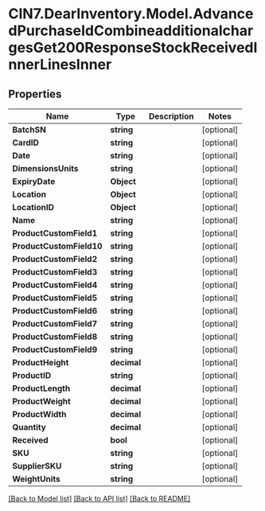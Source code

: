 # CIN7.DearInventory.Model.AdvancedPurchaseIdCombineadditionalchargesGet200ResponseStockReceivedInnerLinesInner

## Properties

| Name                     | Type        | Description | Notes      |
| ------------------------ | ----------- | ----------- | ---------- |
| **BatchSN**              | **string**  |             | [optional] |
| **CardID**               | **string**  |             | [optional] |
| **Date**                 | **string**  |             | [optional] |
| **DimensionsUnits**      | **string**  |             | [optional] |
| **ExpiryDate**           | **Object**  |             | [optional] |
| **Location**             | **Object**  |             | [optional] |
| **LocationID**           | **Object**  |             | [optional] |
| **Name**                 | **string**  |             | [optional] |
| **ProductCustomField1**  | **string**  |             | [optional] |
| **ProductCustomField10** | **string**  |             | [optional] |
| **ProductCustomField2**  | **string**  |             | [optional] |
| **ProductCustomField3**  | **string**  |             | [optional] |
| **ProductCustomField4**  | **string**  |             | [optional] |
| **ProductCustomField5**  | **string**  |             | [optional] |
| **ProductCustomField6**  | **string**  |             | [optional] |
| **ProductCustomField7**  | **string**  |             | [optional] |
| **ProductCustomField8**  | **string**  |             | [optional] |
| **ProductCustomField9**  | **string**  |             | [optional] |
| **ProductHeight**        | **decimal** |             | [optional] |
| **ProductID**            | **string**  |             | [optional] |
| **ProductLength**        | **decimal** |             | [optional] |
| **ProductWeight**        | **decimal** |             | [optional] |
| **ProductWidth**         | **decimal** |             | [optional] |
| **Quantity**             | **decimal** |             | [optional] |
| **Received**             | **bool**    |             | [optional] |
| **SKU**                  | **string**  |             | [optional] |
| **SupplierSKU**          | **string**  |             | [optional] |
| **WeightUnits**          | **string**  |             | [optional] |

[[Back to Model list]](../README.md#documentation-for-models) [[Back to API list]](../README.md#documentation-for-api-endpoints) [[Back to README]](../README.md)
